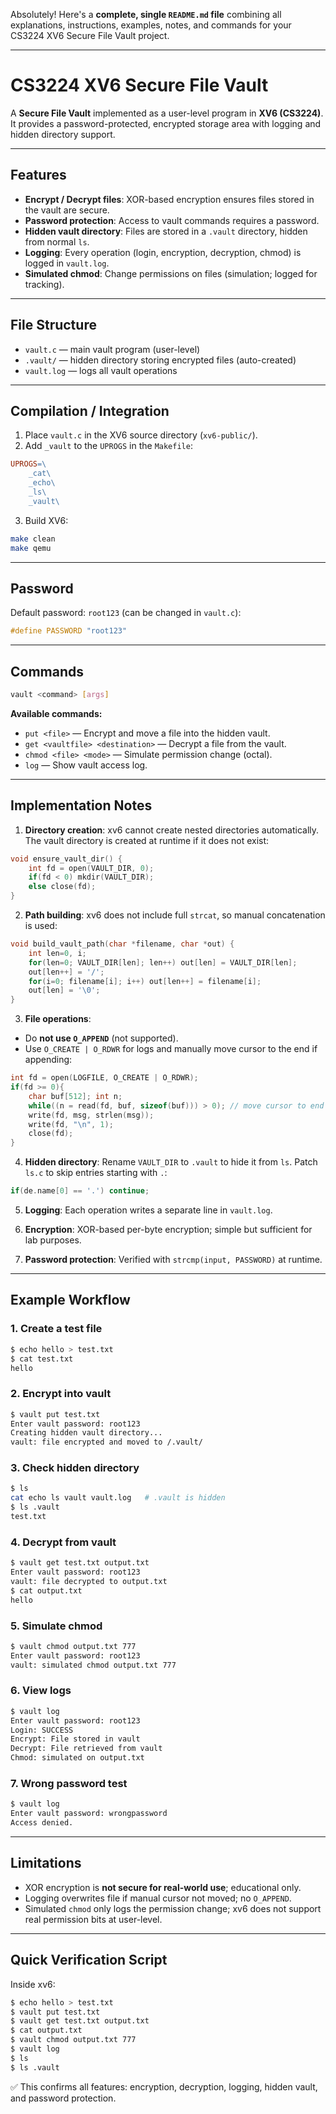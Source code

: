 Absolutely! Here's a **complete, single `README.md` file** combining all explanations, instructions, examples, notes, and commands for your CS3224 XV6 Secure File Vault project.

---


# CS3224 XV6 Secure File Vault

A **Secure File Vault** implemented as a user-level program in **XV6 (CS3224)**.  
It provides a password-protected, encrypted storage area with logging and hidden directory support.

---

## Features

- **Encrypt / Decrypt files**: XOR-based encryption ensures files stored in the vault are secure.
- **Password protection**: Access to vault commands requires a password.
- **Hidden vault directory**: Files are stored in a `.vault` directory, hidden from normal `ls`.
- **Logging**: Every operation (login, encryption, decryption, chmod) is logged in `vault.log`.
- **Simulated chmod**: Change permissions on files (simulation; logged for tracking).

---

## File Structure

- `vault.c` — main vault program (user-level)  
- `.vault/` — hidden directory storing encrypted files (auto-created)  
- `vault.log` — logs all vault operations  

---

## Compilation / Integration

1. Place `vault.c` in the XV6 source directory (`xv6-public/`).
2. Add `_vault` to the `UPROGS` in the `Makefile`:

```makefile
UPROGS=\
    _cat\
    _echo\
    _ls\
    _vault\
````

3. Build XV6:

```bash
make clean
make qemu
```

---

## Password

Default password: `root123` (can be changed in `vault.c`):

```c
#define PASSWORD "root123"
```

---

## Commands

```bash
vault <command> [args]
```

**Available commands:**

* `put <file>` — Encrypt and move a file into the hidden vault.
* `get <vaultfile> <destination>` — Decrypt a file from the vault.
* `chmod <file> <mode>` — Simulate permission change (octal).
* `log` — Show vault access log.

---

## Implementation Notes

1. **Directory creation**: xv6 cannot create nested directories automatically. The vault directory is created at runtime if it does not exist:

```c
void ensure_vault_dir() {
    int fd = open(VAULT_DIR, 0);
    if(fd < 0) mkdir(VAULT_DIR);
    else close(fd);
}
```

2. **Path building**: xv6 does not include full `strcat`, so manual concatenation is used:

```c
void build_vault_path(char *filename, char *out) {
    int len=0, i;
    for(len=0; VAULT_DIR[len]; len++) out[len] = VAULT_DIR[len];
    out[len++] = '/';
    for(i=0; filename[i]; i++) out[len++] = filename[i];
    out[len] = '\0';
}
```

3. **File operations**:

* Do **not use `O_APPEND`** (not supported).
* Use `O_CREATE | O_RDWR` for logs and manually move cursor to the end if appending:

```c
int fd = open(LOGFILE, O_CREATE | O_RDWR);
if(fd >= 0){
    char buf[512]; int n;
    while((n = read(fd, buf, sizeof(buf))) > 0); // move cursor to end
    write(fd, msg, strlen(msg));
    write(fd, "\n", 1);
    close(fd);
}
```

4. **Hidden directory**: Rename `VAULT_DIR` to `.vault` to hide it from `ls`. Patch `ls.c` to skip entries starting with `.`:

```c
if(de.name[0] == '.') continue;
```

5. **Logging**: Each operation writes a separate line in `vault.log`.

6. **Encryption**: XOR-based per-byte encryption; simple but sufficient for lab purposes.

7. **Password protection**: Verified with `strcmp(input, PASSWORD)` at runtime.

---

## Example Workflow

### 1. Create a test file

```bash
$ echo hello > test.txt
$ cat test.txt
hello
```

### 2. Encrypt into vault

```bash
$ vault put test.txt
Enter vault password: root123
Creating hidden vault directory...
vault: file encrypted and moved to /.vault/
```

### 3. Check hidden directory

```bash
$ ls
cat echo ls vault vault.log   # .vault is hidden
$ ls .vault
test.txt
```

### 4. Decrypt from vault

```bash
$ vault get test.txt output.txt
Enter vault password: root123
vault: file decrypted to output.txt
$ cat output.txt
hello
```

### 5. Simulate chmod

```bash
$ vault chmod output.txt 777
Enter vault password: root123
vault: simulated chmod output.txt 777
```

### 6. View logs

```bash
$ vault log
Enter vault password: root123
Login: SUCCESS
Encrypt: File stored in vault
Decrypt: File retrieved from vault
Chmod: simulated on output.txt
```

### 7. Wrong password test

```bash
$ vault log
Enter vault password: wrongpassword
Access denied.
```

---

## Limitations

* XOR encryption is **not secure for real-world use**; educational only.
* Logging overwrites file if manual cursor not moved; no `O_APPEND`.
* Simulated `chmod` only logs the permission change; xv6 does not support real permission bits at user-level.

---

## Quick Verification Script

Inside xv6:

```bash
$ echo hello > test.txt
$ vault put test.txt
$ vault get test.txt output.txt
$ cat output.txt
$ vault chmod output.txt 777
$ vault log
$ ls
$ ls .vault
```

✅ This confirms all features: encryption, decryption, logging, hidden vault, and password protection.


